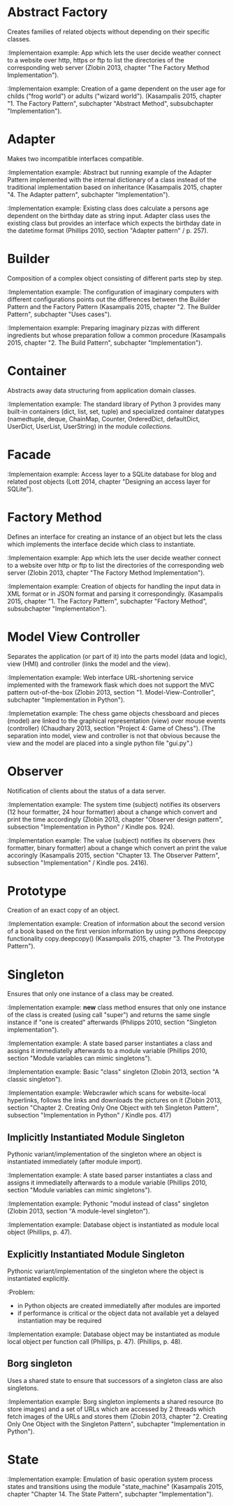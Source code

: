 # Abstract Factory

Creates families of related objects without depending on their specific classes.

:Implementaion example:
 App which lets the user decide weather connect to a website over http,
 https or ftp to list the directories of the corresponding web server (Zlobin
 2013, chapter "The Factory Method Implementation").

:Implementaion example:
 Creation of a game dependent on the user age for childs ("frog world")
 or adults ("wizard world"). (Kasampalis 2015, chapter "1. The Factory Pattern",
 subchapter "Abstract Method", subsubchapter "Implementation").

# Adapter

Makes two incompatible interfaces compatible.

:Implementation example:
 Abstract but running example of the Adapter Pattern implemented with
 the internal dictionary of a class instead of the traditional implementation
 based on inheritance (Kasampalis 2015, chapter "4. The Adapter pattern",
 subchapter "Implementation").

:Implementation example:
 Existing class does calculate a persons age dependent on the birthday
 date as string input. Adapter class uses the existing class but provides an
 interface which expects the birthday date in the datetime format (Phillips 2010,
 section "Adapter pattern" / p. 257).

# Builder

Composition of a complex object consisting of different parts step by step.

:Implementation example:
 The configuration of imaginary computers with different configurations
 points out the differences between the Builder Pattern and the Factory Pattern
 (Kasampalis 2015, chapter "2. The Builder Pattern", subchapter "Uses cases").

:Implementaion example:
 Preparing imaginary pizzas with different ingredients but whose
 preparation follow a common procedure (Kasampalis 2015, chapter "2. The Build
 Pattern", subchapter "Implementation").

# Container

Abstracts away data structuring from application domain classes.

:Implementation example:
 The standard library of Python 3 provides many built-in containers
 (dict, list, set, tuple) and specialized container datatypes (namedtuple, deque,
 ChainMap, Counter, OrderedDict, defaultDict, UserDict, UserList, UserString)
 in the module *collections*.

# Facade

:Implementaion example:
 Access layer to a SQLite database for blog and related post objects
 (Lott 2014, chapter "Designing an access layer for SQLite").

# Factory Method

Defines an interface for creating an instance of an object but lets the class
which implements the interface decide which class to instantiate.

:Implementaion example:
 App which lets the user decide weather connect to a website over http
 or ftp to list the directories of the corresponding web server (Zlobin 2013,
 chapter "The Factory Method Implementation").

:Implementaion example:
 Creation of objects for handling the input data in XML format or in
 JSON format and parsing it correspondingly. (Kasampalis 2015, chapter "1. The
 Factory Pattern", subchapter "Factory Method", subsubchapter "Implementation").

# Model View Controller

Separates the application (or part of it) into the parts model (data and logic),
view (HMI) and controller (links the model and the view).

:Implementation example:
 Web interface URL-shortening service implemented with the framework
 flask which does not support the MVC pattern out-of-the-box (Zlobin 2013, 
 section "1. Model-View-Controller", subchapter "Implementation in Python").

:Implemetation example:
 The chess game objects chessboard and pieces (model) are linked to the
 graphical representation (view) over mouse events (controller) (Chaudhary 2013,
 section "Project 4: Game of Chess"). (The separation into model, view and
 controller is not that obvious because the view and the model are placed into a
 single python file "gui.py".)

# Observer

Notification of clients about the status of a data server.

:Implementation example:
 The system time (subject) notifies its observers (12 hour formatter,
 24 hour formatter) about a change which convert and print the time accordingly
 (Zlobin 2013, chapter "Observer design pattern", subsection "Implementation in
 Python" / Kindle pos. 924).

:Implementation example:
 The value (subject) notifies its observers (hex formatter, binary
 formatter) about a change which convert an print the value accoringly
 (Kasampalis 2015, section "Chapter 13. The Observer Pattern", subsection
 "Implementation" / Kindle pos. 2416).

# Prototype

Creation of an exact copy of an object.

:Implementation example:
 Creation of information about the second version of a book based on
 the first version information by using pythons deepcopy functionality
 copy.deepcopy() (Kasampalis 2015, chapter "3. The Prototype Pattern").

# Singleton

Ensures that only one instance of a class may be created.

:Implementation example:
 __new__ class method ensures that only one instance of the class is
 created (using call "super") and returns the same single instance if "one is
 created" afterwards (Philipps 2010, section "Singleton implementation").

:Implementation example:
 A state based parser instantiates a class and assigns it immediatelly
 afterwards to a module variable (Phillips 2010, section "Module variables can
 mimic singletons").

:Implementation example:
 Basic "class" singleton (Zlobin 2013, section "A classic singleton").

:Implementation example:
 Webcrawler which scans for website-local hyperlinks, follows the links
 and downloads the pictures on it (Zlobin 2013, section "Chapter 2. Creating
 Only One Object with teh Singleton Pattern", subsection "Implementation in
 Python" / Kindle pos. 417)

## Implicitly Instantiated Module Singleton

Pythonic variant/implementation of the singleton where an object is instantiated
immediately (after module import).

:Implementation example:
 A state based parser instantiates a class and
 assigns it immediatelly afterwards to a module variable (Phillips 2010, section
 "Module variables can mimic singletons").

:Implementation example:
 Pythonic "modul instead of class" singleton
 (Zlobin 2013, section "A module-level singleton").

:Implementation example:
 Database object is instantiated as module local object (Phillips, p. 47).

## Explicitly Instantiated Module Singleton

Pythonic variant/implementation of the singleton where the object is instantiated
explicitly.

:Problem:
 - in Python objects are created immediatelly after modules are imported
 - if performance is critical or the object data not available yet a delayed
   instantiation may be required

:Implementation example:
 Database object may be instantiated as module local object per
 function call (Phillips, p. 47). (Phillips, p. 48).

## Borg singleton

Uses a shared state to ensure that successors of a singleton class are also
singletons.

:Implementation example:
 Borg singleton implements a shared resource (to store images) and a
 set of URLs  which are accessed by 2 threads which fetch images of the URLs and
 stores them (Zlobin 2013, chapter "2. Creating Only One Object with the
 Singleton Pattern", subchapter "Implementation in Python").

# State

:Implementation example:
 Emulation of basic operation system process states and transitions
 using the module "state_machine" (Kasampalis 2015, chapter "Chapter 14. The
 State Pattern", subchapter "Implementation").
